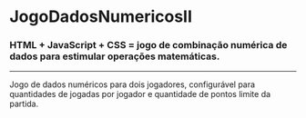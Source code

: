# JogoDadosNumericosII
### HTML + JavaScript + CSS = jogo de combinação numérica de dados para estimular operações matemáticas.
-------------
Jogo de dados numéricos para dois jogadores, configurável para quantidades de jogadas por jogador e quantidade de pontos limite da partida.
